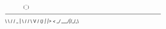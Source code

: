 
             _      
            (_)     
 __   _____  ___  __
 \ \ / / _ \| \ \/ /
  \ V / (_) | |>  < 
   \_/ \___/|_/_/\_\
                    
                    
